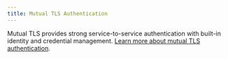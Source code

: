 ```yaml
---
title: Mutual TLS Authentication
---
```


Mutual TLS provides strong service-to-service authentication with built-in identity and credential management.
[Learn more about mutual TLS authentication](/docs/concepts/security/mutual-tls/).
